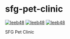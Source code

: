 # sfg-pet-clinic

[![leeb48](https://circleci.com/gh/leeb48/sfg-pet-clinic.svg?style=svg)](https://circleci.com/gh/leeb48/sfg-pet-clinic)
[![leeb48](https://circleci.com/gh/leeb48/sfg-pet-clinic.svg?style=svg)](https://circleci.com/gh/leeb48/sfg-pet-clinic)
[![leeb48](https://circleci.com/gh/leeb48/sfg-pet-clinic.svg?style=svg)](https://circleci.com/gh/leeb48/sfg-pet-clinic)

SFG Pet Clinic
